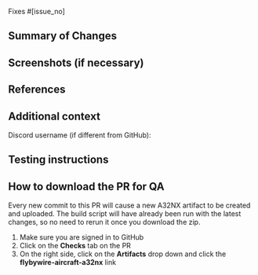 <!-- ⚠⚠ Do not delete this pull request template! ⚠⚠ -->
<!-- Pull requests that do not follow this template are likely to be ignored. -->

<!-- Add the issues this PR fixes here. If no issues are related to this PR, then this line can be removed. -->
<!-- Add further issues with a full "Fixes #[issue_no]" line to ensure GitHub closes each one when the PR is merged. -->
Fixes #[issue_no]

## Summary of Changes
<!-- Please provide a summary of changes for this pull request, ensuring all changes are explained. -->

## Screenshots (if necessary)
<!-- If your PR includes visual changes, screenshots from before and after your change should always be included. -->
<!-- Please make best efforts to provide useful before and after screenshots. They should match camera angle, zoom, size, time of day, etc. -->

## References
<!-- You should be making changes based on some kind reference (manuals, videos, IRL photos). P3D/xplane/fsx references will only be accepted if we believe that one cannot reasonably obtain a better source. Please post screenshots of the references you used. Ask around in the discord for how to find references for what you are working on. Exceptions will probably be made for IRL A320 pilots and engineers. -->

<!-- If you are making a pull request related to the MCDU, please make sure you are ONLY referencing the Honeywell Pegasus Step 1A (Rev 0), 2009 edition manual. -->
<!-- If you do not have this manual, please ask on our discord for assistance -->

## Additional context
<!-- Add any other context about the pull request here. -->

<!-- You may optionally provide your discord username, so that we may contact you directly about the issue. -->
Discord username (if different from GitHub):

## Testing instructions
<!-- Detail how this PR should be tested by QA. Try to list important items that need checking, either directly changed by this PR or that could be affected by it -->

<!-- DO NOT DELETE THIS -->
## How to download the PR for QA

Every new commit to this PR will cause a new A32NX artifact to be created and uploaded.
The build script will have already been run with the latest changes, so no need to rerun it once you download the zip.

1. Make sure you are signed in to GitHub
1. Click on the **Checks** tab on the PR
1. On the right side, click on the **Artifacts** drop down and click the **flybywire-aircraft-a32nx** link
